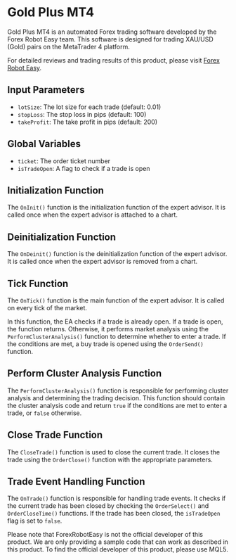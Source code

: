 # Gold Plus MT4

Gold Plus MT4 is an automated Forex trading software developed by the Forex Robot Easy team. This software is designed for trading XAU/USD (Gold) pairs on the MetaTrader 4 platform. 

For detailed reviews and trading results of this product, please visit [Forex Robot Easy](https://forexroboteasy.com/forex-robot-review/review-gold-plus-mt4-automated-forex-software-for-xauusd-trading/).

## Input Parameters

- `lotSize`: The lot size for each trade (default: 0.01)
- `stopLoss`: The stop loss in pips (default: 100)
- `takeProfit`: The take profit in pips (default: 200)

## Global Variables

- `ticket`: The order ticket number
- `isTradeOpen`: A flag to check if a trade is open

## Initialization Function

The `OnInit()` function is the initialization function of the expert advisor. It is called once when the expert advisor is attached to a chart.

## Deinitialization Function

The `OnDeinit()` function is the deinitialization function of the expert advisor. It is called once when the expert advisor is removed from a chart.

## Tick Function

The `OnTick()` function is the main function of the expert advisor. It is called on every tick of the market. 

In this function, the EA checks if a trade is already open. If a trade is open, the function returns. Otherwise, it performs market analysis using the `PerformClusterAnalysis()` function to determine whether to enter a trade. If the conditions are met, a buy trade is opened using the `OrderSend()` function.

## Perform Cluster Analysis Function

The `PerformClusterAnalysis()` function is responsible for performing cluster analysis and determining the trading decision. This function should contain the cluster analysis code and return `true` if the conditions are met to enter a trade, or `false` otherwise.

## Close Trade Function

The `CloseTrade()` function is used to close the current trade. It closes the trade using the `OrderClose()` function with the appropriate parameters.

## Trade Event Handling Function

The `OnTrade()` function is responsible for handling trade events. It checks if the current trade has been closed by checking the `OrderSelect()` and `OrderCloseTime()` functions. If the trade has been closed, the `isTradeOpen` flag is set to `false`.

Please note that ForexRobotEasy is not the official developer of this product. We are only providing a sample code that can work as described in this product. To find the official developer of this product, please use MQL5.
